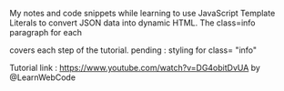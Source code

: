 My notes and code snippets while learning to use JavaScript Template Literals to convert JSON data into dynamic HTML.
The class=info paragraph for each <div> covers each step of the tutorial.
pending : styling for class= "info"


Tutorial link : https://www.youtube.com/watch?v=DG4obitDvUA by @LearnWebCode

